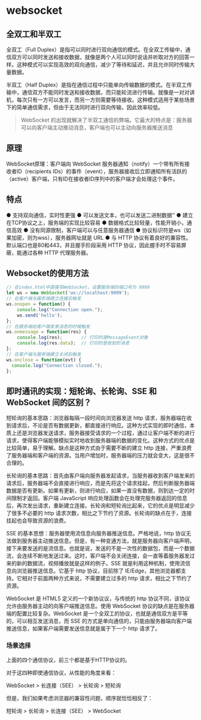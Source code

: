 # websocket

## 全双工和半双工

全双工（Full Duplex）是指可以同时进行双向通信的模式。在全双工传输中，通信双方可以同时发送和接收数据，就像是两个人可以同时说话并听取对方的回答一样。这种模式可以实现高效的双向通信，减少了等待和延迟，并且允许同时传输大量数据。

半双工（Half Duplex）是指在通信过程中只能单向传输数据的模式。在半双工传输中，通信双方不能同时发送和接收数据，而只能轮流进行传输。就像是一对对讲机，每次只有一方可以发言，而另一方则需要等待接收。这种模式适用于某些场景下的简单通信需求，但由于无法同时进行双向传输，因此效率较低。

> WebSocket 的出现就解决了半双工通信的弊端。它最大的特点是：服务器可以向客户端主动推动消息，客户端也可以主动向服务器推送消息

## 原理

WebSocket原理：客户端向 WebSocket 服务器通知（notify）一个带有所有接收者ID（recipients IDs）的事件（event），服务器接收后立即通知所有活跃的（active）客户端，只有ID在接收者ID序列中的客户端才会处理这个事件。

## 特点

● 支持双向通信，实时性更强
● 可以发送文本，也可以发送二进制数据‘’
● 建立在TCP协议之上，服务端的实现比较容易
● 数据格式比较轻量，性能开销小，通信高效
● 没有同源限制，客户端可以与任意服务器通信
● 协议标识符是ws（如果加密，则为wss），服务器网址就是 URL
● 与 HTTP 协议有着良好的兼容性。默认端口也是80和443，并且握手阶段采用 HTTP 协议，因此握手时不容易屏蔽，能通过各种 HTTP 代理服务器。

## Websocket的使用方法

```javascript
// 在index.html中直接写WebSocket，设置服务端的端口号为 9999
let ws = new WebSocket('ws://localhost:9999');
// 在客户端与服务端建立连接后触发
ws.onopen = function() {
    console.log("Connection open."); 
    ws.send('hello');
};
// 在服务端给客户端发来消息的时候触发
ws.onmessage = function(res) {
    console.log(res);       // 打印的是MessageEvent对象
    console.log(res.data);  // 打印的是收到的消息
};
// 在客户端与服务端建立关闭后触发
ws.onclose = function(evt) {
  console.log("Connection closed.");
};
```

## 即时通讯的实现：短轮询、长轮询、SSE 和 WebSocket 间的区别？

短轮询的基本思路：浏览器每隔一段时间向浏览器发送 http 请求，服务器端在收到请求后，不论是否有数据更新，都直接进行响应。这种方式实现的即时通信，本质上还是浏览器发送请求，服务器接受请求的一个过程，通过让客户端不断的进行请求，使得客户端能够模拟实时地收到服务器端的数据的变化。这种方式的优点是比较简单，易于理解。缺点是这种方式由于需要不断的建立 http 连接，严重浪费了服务器端和客户端的资源。当用户增加时，服务器端的压力就会变大，这是很不合理的。

长轮询的基本思路：首先由客户端向服务器发起请求，当服务器收到客户端发来的请求后，服务器端不会直接进行响应，而是先将这个请求挂起，然后判断服务器端数据是否有更新。如果有更新，则进行响应，如果一直没有数据，则到达一定的时间限制才返回。客户端 JavaScript 响应处理函数会在处理完服务器返回的信息后，再次发出请求，重新建立连接。长轮询和短轮询比起来，它的优点是明显减少了很多不必要的 http 请求次数，相比之下节约了资源。长轮询的缺点在于，连接挂起也会导致资源的浪费。

SSE 的基本思想：服务器使用流信息向服务器推送信息。严格地说，http 协议无法做到服务器主动推送信息。但是，有一种变通方法，就是服务器向客户端声明，接下来要发送的是流信息。也就是说，发送的不是一次性的数据包，而是一个数据流，会连续不断地发送过来。这时，客户端不会关闭连接，会一直等着服务器发过来的新的数据流，视频播放就是这样的例子。SSE 就是利用这种机制，使用流信息向浏览器推送信息。它基于 http 协议，目前除了 IE/Edge，其他浏览器都支持。它相对于前面两种方式来说，不需要建立过多的 http 请求，相比之下节约了资源。

WebSocket 是 HTML5 定义的一个新协议议，与传统的 http 协议不同，该协议允许由服务器主动的向客户端推送信息。使用 WebSocket 协议的缺点是在服务器端的配置比较复杂。WebSocket 是一个全双工的协议，也就是通信双方是平等的，可以相互发送消息，而 SSE 的方式是单向通信的，只能由服务器端向客户端推送信息，如果客户端需要发送信息就是属于下一个 http 请求了。

### 场景选择

上面的四个通信协议，前三个都是基于HTTP协议的。

对于这四种即使通信协议，从性能的角度来看：

WebSocket > 长连接（SEE） > 长轮询 > 短轮询

但是，我们如果考虑浏览器的兼容性问题，顺序就恰恰相反了：

短轮询 > 长轮询 > 长连接（SEE） > WebSocket